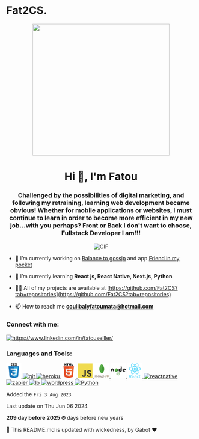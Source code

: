 # Fat2CS.


<p align="center">
 <img align="center" height= 350px width=85%  src="https://zupimages.net/up/23/32/rf26.gif"
   alt="" /></a> 
</p>

    
<h1 align="center">Hi 👋, I'm Fatou</h1>
<h3 align="center">Challenged by the possibilities of digital marketing, and following my retraining, learning web development became obvious!
  Whether for mobile applications or websites, I must continue to learn in order to become more efficient in my new job...with you perhaps?
Front or Back I don't want to choose, Fullstack Developer I am!!! </h3>



<p align="center">
  <img align="center" width="40%" alt="GIF" src="https://media.giphy.com/media/zQhFEBrX6plKg/giphy.gif"/>
</p>


- 🔭 I’m currently working on [Balance to gossip](https://balancetongossip.netlify.app/) and app [Friend in my pocket](https://github.com/Fat2CS/ChatWithMyVirtualFriend) 

- 🌱 I’m currently learning **React js, React Native, Next.js, Python**

- 👨‍💻 All of my projects are available at [https://github.com/Fat2CS?tab=repositories](https://github.com/Fat2CS?tab=repositories)

- 📫 How to reach me **coulibalyfatoumata@hotmail.com**

<h3 align="left">Connect with me:</h3>
<p align="left">
<a href="https://linkedin.com/in/https://www.linkedin.com/in/fatouseiller/" target="blank"><img align="center" src="https://raw.githubusercontent.com/rahuldkjain/github-profile-readme-generator/master/src/images/icons/Social/linked-in-alt.svg" alt="https://www.linkedin.com/in/fatouseiller/" height="30" width="40" /></a>
</p>

<h3 align="left">Languages and Tools:</h3>
<p align="left"> <a href="https://www.w3schools.com/css/" target="_blank" rel="noreferrer"> <img src="https://raw.githubusercontent.com/devicons/devicon/master/icons/css3/css3-original-wordmark.svg" alt="css3" width="40" height="40"/> </a> <a href="https://git-scm.com/" target="_blank" rel="noreferrer"> <img src="https://www.vectorlogo.zone/logos/git-scm/git-scm-icon.svg" alt="git" width="40" height="40"/> </a> <a href="https://heroku.com" target="_blank" rel="noreferrer"> <img src="https://www.vectorlogo.zone/logos/heroku/heroku-icon.svg" alt="heroku" width="40" height="40"/> </a> <a href="https://www.w3.org/html/" target="_blank" rel="noreferrer"> <img src="https://raw.githubusercontent.com/devicons/devicon/master/icons/html5/html5-original-wordmark.svg" alt="html5" width="40" height="40"/> </a> <a href="https://developer.mozilla.org/en-US/docs/Web/JavaScript" target="_blank" rel="noreferrer"> <img src="https://raw.githubusercontent.com/devicons/devicon/master/icons/javascript/javascript-original.svg" alt="javascript" width="40" height="40"/> </a> <a href="https://www.mongodb.com/" target="_blank" rel="noreferrer"> <img src="https://raw.githubusercontent.com/devicons/devicon/master/icons/mongodb/mongodb-original-wordmark.svg" alt="mongodb" width="40" height="40"/> </a> <a href="https://nodejs.org" target="_blank" rel="noreferrer"> <img src="https://raw.githubusercontent.com/devicons/devicon/master/icons/nodejs/nodejs-original-wordmark.svg" alt="nodejs" width="40" height="40"/> </a> <a href="https://reactjs.org/" target="_blank" rel="noreferrer"> <img src="https://raw.githubusercontent.com/devicons/devicon/master/icons/react/react-original-wordmark.svg" alt="react" width="40" height="40"/> </a> <a href="https://reactnative.dev/" target="_blank" rel="noreferrer"> <img src="https://reactnative.dev/img/header_logo.svg" alt="reactnative" width="40" height="40"/> </a> <a href="https://zapier.com" target="_blank" rel="noreferrer"> <img src="https://www.vectorlogo.zone/logos/zapier/zapier-icon.svg" alt="zapier" width="40" height="40"/> <img src="https://www.pngall.com/wp-content/uploads/2016/05/PHP-Logo-Free-Download-PNG.png" alt="lo"width="40" height="40"/> <img src="https://github.com/Fat2CS/Fat2CS/assets/102216255/2f05ab58-34ad-4664-9b39-e5bda6e62769" alt="wordpress" width="100" height="40"/> <img src="https://github.com/Fat2CS/Fat2CS/assets/102216255/728e9bd1-745f-4c10-b3e2-fe6466acdceb" alt="Python" width="100" height="40"/>
</a> </p>



Added the `Fri 3 Aug 2023`

Last update on Thu Jun 06 2024

**209 day before 2025 ⏱** days before new years

🤖 This README.md is updated with wickedness, by Gabot ❤️
